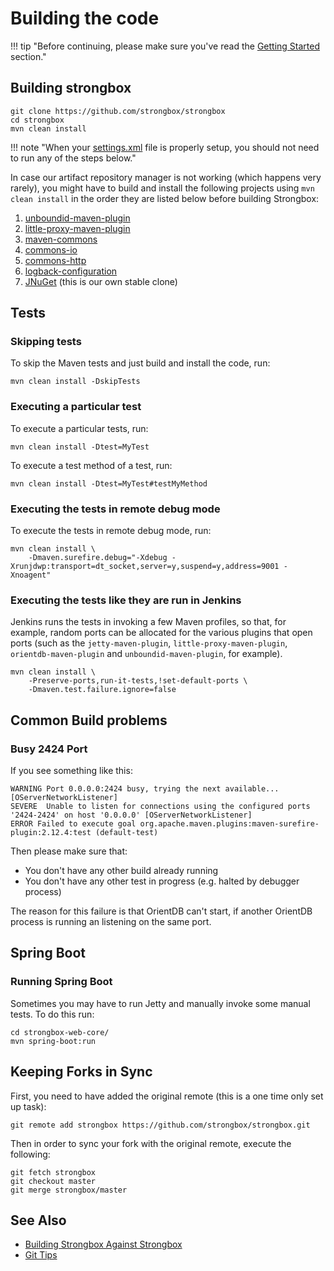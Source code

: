 # Building the code

!!! tip "Before continuing, please make sure you've read the [Getting Started](./getting-started.md) section."

## Building strongbox

```linenums="1"
git clone https://github.com/strongbox/strongbox
cd strongbox
mvn clean install
```
!!! note "When your [settings.xml](./getting-started.md) file is properly setup, you should not need to run any of the steps below."

In case our artifact repository manager is not working (which happens very rarely), you might have to build and install the following projects using `mvn clean install` in the order they are listed below before building Strongbox:

1. [unboundid-maven-plugin](https://github.com/carlspring/unboundid-maven-plugin)
2. [little-proxy-maven-plugin](https://github.com/carlspring/little-proxy-maven-plugin)
3. [maven-commons](https://github.com/carlspring/maven-commons/)
4. [commons-io](https://github.com/carlspring/commons-io/)
5. [commons-http](https://github.com/carlspring/commons-http/)
6. [logback-configuration](https://github.com/carlspring/logback-configuration)
7. [JNuGet](https://bitbucket.org/strongbox/jnuget) (this is our own stable clone)

## Tests

### Skipping tests

To skip the Maven tests and just build and install the code, run:

    mvn clean install -DskipTests

### Executing a particular test

To execute a particular tests, run:

    mvn clean install -Dtest=MyTest

To execute a test method of a test, run:

    mvn clean install -Dtest=MyTest#testMyMethod

### Executing the tests in remote debug mode

To execute the tests in remote debug mode, run:

    mvn clean install \
        -Dmaven.surefire.debug="-Xdebug -Xrunjdwp:transport=dt_socket,server=y,suspend=y,address=9001 -Xnoagent"

### Executing the tests like they are run in Jenkins

Jenkins runs the tests in invoking a few Maven profiles, so that, for example, random ports can be allocated for the 
various plugins that open ports (such as the `jetty-maven-plugin`, `little-proxy-maven-plugin`, `orientdb-maven-plugin` 
and `unboundid-maven-plugin`, for example).

    mvn clean install \
        -Preserve-ports,run-it-tests,!set-default-ports \
        -Dmaven.test.failure.ignore=false

## Common Build problems

### Busy 2424 Port

If you see something like this:

    WARNING Port 0.0.0.0:2424 busy, trying the next available... [OServerNetworkListener]
    SEVERE  Unable to listen for connections using the configured ports '2424-2424' on host '0.0.0.0' [OServerNetworkListener]
    ERROR Failed to execute goal org.apache.maven.plugins:maven-surefire-plugin:2.12.4:test (default-test)

Then please make sure that:

* You don't have any other build already running
* You don't have any other test in progress (e.g. halted by debugger process)

The reason for this failure is that OrientDB can't start, if another OrientDB process is running an listening on the same port.

## Spring Boot

### Running Spring Boot

Sometimes you may have to run Jetty and manually invoke some manual tests. To do this run:

    cd strongbox-web-core/
    mvn spring-boot:run

## Keeping Forks in Sync

First, you need to have added the original remote (this is a one time only set up task):

    git remote add strongbox https://github.com/strongbox/strongbox.git

Then in order to sync your fork with the original remote, execute the following:

    git fetch strongbox
    git checkout master		
    git merge strongbox/master

## See Also

* [Building Strongbox Against Strongbox](./building-strongbox-against-strongbox.md)
* [Git Tips](https://github.com/git-tips/tips)
